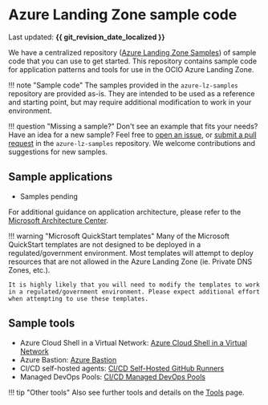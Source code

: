 # Azure Landing Zone sample code

Last updated: **{{ git_revision_date_localized }}**

We have a centralized repository ([Azure Landing Zone Samples](https://github.com/bcgov/azure-lz-samples)) of sample code that you can use to get started. This repository contains sample code for application patterns and tools for use in the OCIO Azure Landing Zone.

!!! note "Sample code"
    The samples provided in the `azure-lz-samples` repository are provided as-is. They are intended to be used as a reference and starting point, but may require additional modification to work in your environment.

!!! question "Missing a sample?"
    Don't see an example that fits your needs? Have an idea for a new sample? Feel free to [open an issue](https://github.com/bcgov/azure-lz-samples/issues), or [submit a pull request](https://github.com/bcgov/azure-lz-samples/pulls) in the `azure-lz-samples` repository. We welcome contributions and suggestions for new samples.

## Sample applications
<!-- TODO: Update these links once the sample app code is migrated to the new repo -->
- Samples pending

For additional guidance on application architecture, please refer to the [Microsoft Architecture Center](https://docs.microsoft.com/en-us/azure/architecture/).

!!! warning "Microsoft QuickStart templates"
    Many of the Microsoft QuickStart templates are not designed to be deployed in a regulated/government environment. Most templates will attempt to deploy resources that are not allowed in the Azure Landing Zone (ie. Private DNS Zones, etc.). 
    
    It is highly likely that you will need to modify the templates to work in a regulated/government environment. Please expect additional effort when attempting to use these templates.

## Sample tools

- Azure Cloud Shell in a Virtual Network: [Azure Cloud Shell in a Virtual Network](https://github.com/bcgov/azure-lz-samples/blob/main/tools/cloud_shell_vnet/README.md)
- Azure Bastion: [Azure Bastion](https://github.com/bcgov/azure-lz-samples/blob/main/tools/bastion/README.md)
- CI/CD self-hosted agents: [CI/CD Self-Hosted GitHub Runners](https://github.com/bcgov/azure-lz-samples/blob/main/tools/cicd_self_hosted_agents/README.md)
- Managed DevOps Pools: [CI/CD Managed DevOps Pools](https://github.com/bcgov/azure-lz-samples/blob/main/tools/cicd_managed_devops_pools/README.md)

!!! tip "Other tools"
    Also see further tools and details on the [Tools](../tools/tools.md) page.
